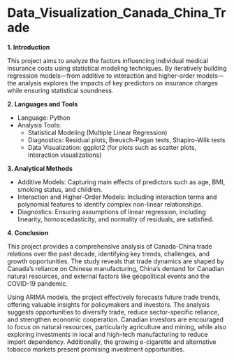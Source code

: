 # Data_Visualization_Canada_China_Trade

**1. Introduction**  

This project aims to analyze the factors influencing individual medical insurance costs using statistical modeling techniques. By iteratively building regression models—from additive to interaction and higher-order models—the analysis explores the impacts of key predictors on insurance charges while ensuring statistical soundness.

**2. Languages and Tools**  

- Language: Python
- Analysis Tools:
  - Statistical Modeling (Multiple Linear Regression)
  - Diagnostics: Residual plots, Breusch-Pagan tests, Shapiro-Wilk tests
  - Data Visualization: ggplot2 (for plots such as scatter plots, interaction visualizations)

**3. Analytical Methods**  

- Additive Models: Capturing main effects of predictors such as age, BMI, smoking status, and children.
- Interaction and Higher-Order Models: Including interaction terms and polynomial features to identify complex non-linear relationships.
- Diagnostics: Ensuring assumptions of linear regression, including linearity, homoscedasticity, and normality of residuals, are satisfied.

**4. Conclusion**  

This project provides a comprehensive analysis of Canada-China trade relations over the past decade, identifying key trends, challenges, and growth opportunities. The study reveals that trade dynamics are shaped by Canada’s reliance on Chinese manufacturing, China’s demand for Canadian natural resources, and external factors like geopolitical events and the COVID-19 pandemic.  

Using ARIMA models, the project effectively forecasts future trade trends, offering valuable insights for policymakers and investors. The analysis suggests opportunities to diversify trade, reduce sector-specific reliance, and strengthen economic cooperation. Canadian investors are encouraged to focus on natural resources, particularly agriculture and mining, while also exploring investments in local and high-tech manufacturing to reduce import dependency. Additionally, the growing e-cigarette and alternative tobacco markets present promising investment opportunities.
